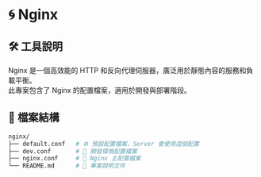 # 🌀 Nginx

## 🛠️ 工具說明
Nginx 是一個高效能的 HTTP 和反向代理伺服器，廣泛用於靜態內容的服務和負載平衡。  
此專案包含了 Nginx 的配置檔案，適用於開發與部署階段。  

## 📁 檔案結構
```bash
nginx/
├── default.conf   # ⚙️ 預設配置檔案，Server 會使用這個配置 
├── dev.conf       # 🧪 開發環境配置檔案
├── nginx.conf     # 📝 Nginx 主配置檔案
└── README.md      # 📄 專案說明文件
```